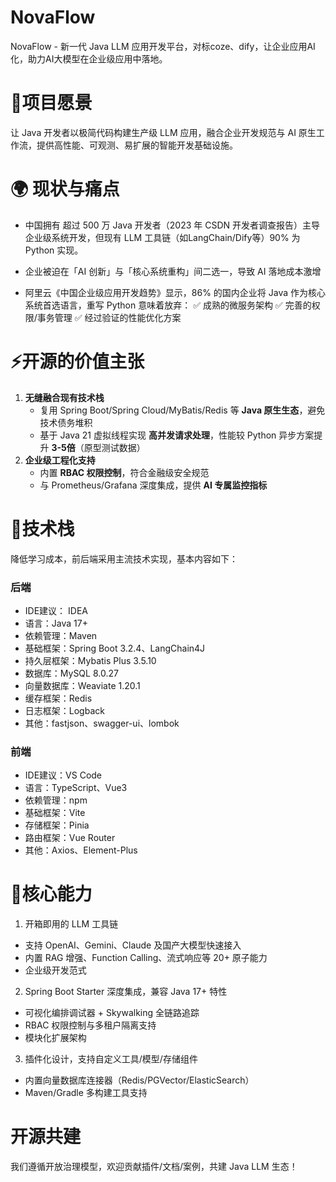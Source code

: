 # NovaFlow

NovaFlow - 新一代 Java LLM 应用开发平台，对标coze、dify，让企业应用AI化，助力AI大模型在企业级应用中落地。

# 🚀项目愿景

让 Java 开发者以极简代码构建生产级 LLM 应用，融合企业开发规范与 AI 原生工作流，提供高性能、可观测、易扩展的智能开发基础设施。

# 🌍 现状与痛点

- 中国拥有 超过 500 万 Java 开发者（2023 年 CSDN 开发者调查报告）主导企业级系统开发，但现有 LLM 工具链（如LangChain/Dify等）90% 为 Python 实现。
- 企业被迫在「AI 创新」与「核心系统重构」间二选一，导致 AI 落地成本激增

- 阿里云《中国企业级应用开发趋势》显示，86% 的国内企业将 Java 作为核心系统首选语言，重写 Python 意味着放弃：
    ✅ 成熟的微服务架构
    ✅ 完善的权限/事务管理
    ✅ 经过验证的性能优化方案

# ⚡开源的价值主张

1. **无缝融合现有技术栈**
   - 复用 Spring Boot/Spring Cloud/MyBatis/Redis 等 **Java 原生生态**，避免技术债务堆积
   - 基于 Java 21 虚拟线程实现 **高并发请求处理**，性能较 Python 异步方案提升 **3-5倍**（原型测试数据）
2. **企业级工程化支持**
   - 内置 **RBAC 权限控制**，符合金融级安全规范
   - 与 Prometheus/Grafana 深度集成，提供 **AI 专属监控指标**

# 📌技术栈

降低学习成本，前后端采用主流技术实现，基本内容如下：

### 后端

- IDE建议： IDEA
- 语言：Java 17+
- 依赖管理：Maven
- 基础框架：Spring Boot 3.2.4、LangChain4J
- 持久层框架：Mybatis Plus 3.5.10
- 数据库：MySQL 8.0.27
- 向量数据库：Weaviate 1.20.1
- 缓存框架：Redis
- 日志框架：Logback
- 其他：fastjson、swagger-ui、lombok

### 前端

- IDE建议：VS Code
- 语言：TypeScript、Vue3
- 依赖管理：npm
- 基础框架：Vite
- 存储框架：Pinia
- 路由框架：Vue Router
- 其他：Axios、Element-Plus

# 🌟核心能力

1. 开箱即用的 LLM 工具链

- 支持 OpenAI、Gemini、Claude 及国产大模型快速接入
- 内置 RAG 增强、Function Calling、流式响应等 20+ 原子能力
- 企业级开发范式

2. Spring Boot Starter 深度集成，兼容 Java 17+ 特性

- 可视化编排调试器 + Skywalking 全链路追踪
- RBAC 权限控制与多租户隔离支持
- 模块化扩展架构

3. 插件化设计，支持自定义工具/模型/存储组件

- 内置向量数据库连接器（Redis/PGVector/ElasticSearch）
- Maven/Gradle 多构建工具支持

# 开源共建

我们遵循开放治理模型，欢迎贡献插件/文档/案例，共建 Java LLM 生态！
